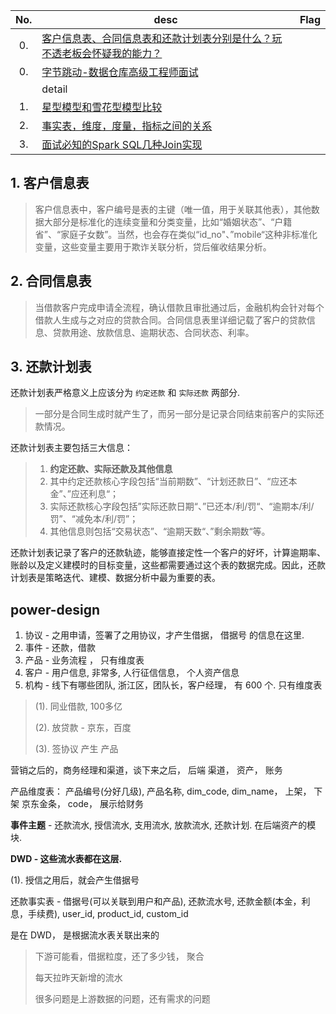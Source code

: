 
No. | desc | Flag
:---: | --- | :---:
0. | [客户信息表、合同信息表和还款计划表分别是什么？玩不透老板会怀疑我的能力？](https://zhuanlan.zhihu.com/p/130761566) |
0. | [字节跳动-数据仓库高级工程师面试](https://mp.weixin.qq.com/s/7dHu2QcmU2xvFtGUEp13Fg) |
&nbsp; | detail |
1. | [星型模型和雪花型模型比较](http://blog.csdn.net/nisjlvhudy/article/details/7889422) |
2. | [事实表，维度，度量，指标之间的关系](https://blog.csdn.net/zhuwinmin/article/details/54944894) |
3. | [面试必知的Spark SQL几种Join实现](https://database.51cto.com/art/202009/626552.htm) |

## 1. 客户信息表

> 客户信息表中，客户编号是表的主键（唯一值，用于关联其他表），其他数据大部分是标准化的连续变量和分类变量，比如“婚姻状态”、“户籍省”、“家庭子女数”。当然，也会存在类似“id_no"、”mobile“这种非标准化变量，这些变量主要用于欺诈关联分析，贷后催收结果分析。

## 2. 合同信息表

> 当借款客户完成申请全流程，确认借款且审批通过后，金融机构会针对每个借款人生成与之对应的贷款合同。合同信息表里详细记载了客户的贷款信息、贷款用途、放款信息、逾期状态、合同状态、利率。

## 3. 还款计划表

还款计划表严格意义上应该分为 `约定还款` 和 `实际还款` 两部分.

> 一部分是合同生成时就产生了，而另一部分是记录合同结束前客户的实际还款情况。

还款计划表主要包括三大信息：

> 1. **约定还款、实际还款及其他信息**
> 2. 其中约定还款核心字段包括“当前期数”、“计划还款日”、“应还本金”、”应还利息“；
> 3. 实际还款核心字段包括”实际还款日期“、”已还本/利/罚“、“逾期本/利/罚”、“减免本/利/罚”；
> 4. 其他信息则包括“交易状态”、“逾期天数“、”剩余期数“等。

还款计划表记录了客户的还款轨迹，能够直接定性一个客户的好坏，计算逾期率、账龄以及定义建模时的目标变量，这些都需要通过这个表的数据完成。因此，还款计划表是策略迭代、建模、数据分析中最为重要的表。

## power-design

 1. 协议 - 之用申请，签署了之用协议，才产生借据， 借据号 的信息在这里. 
 2. 事件 - 还款，借款
 3. 产品 - 业务流程 ， 只有维度表
 4. 客户 - 用户信息, 非常多, 人行征信信息， 个人资产信息
 5. 机构 - 线下有哪些团队, 浙江区，团队长，客户经理， 有 600 个. 只有维度表
 
> (1). 同业借款, 100多亿
> 
> (2). 放贷款 - 京东，百度
> 
> (3). 签协议 产生 产品

营销之后的，商务经理和渠道，谈下来之后， 后端 渠道， 资产， 账务

产品维度表： 产品编号(分好几级), 产品名称, dim\_code, dim\_name， 上架， 下架
                            京东金条， code， 展示给财务

**事件主题** - 还款流水, 授信流水, 支用流水, 放款流水, 还款计划. 在后端资产的模块.  

**DWD - 这些流水表都在这层.** 

(1). 授信之用后，就会产生借据号

还款事实表 - 借据号(可以关联到用户和产品), 还款流水号, 还款金额(本金，利息，手续费), user\_id, product\_id, custom\_id

是在 DWD， 是根据流水表关联出来的

> 下游可能看，借据粒度，还了多少钱， 聚合
>
> 每天拉昨天新增的流水
>
> 很多问题是上游数据的问题，还有需求的问题
